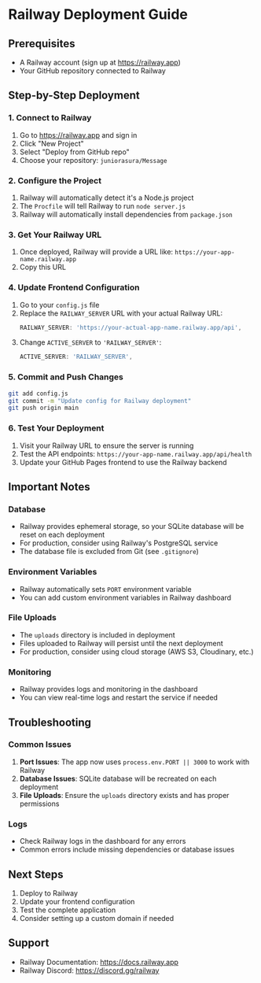 # Railway Deployment Guide

## Prerequisites
- A Railway account (sign up at https://railway.app)
- Your GitHub repository connected to Railway

## Step-by-Step Deployment

### 1. Connect to Railway
1. Go to https://railway.app and sign in
2. Click "New Project"
3. Select "Deploy from GitHub repo"
4. Choose your repository: `juniorasura/Message`

### 2. Configure the Project
1. Railway will automatically detect it's a Node.js project
2. The `Procfile` will tell Railway to run `node server.js`
3. Railway will automatically install dependencies from `package.json`

### 3. Get Your Railway URL
1. Once deployed, Railway will provide a URL like: `https://your-app-name.railway.app`
2. Copy this URL

### 4. Update Frontend Configuration
1. Go to your `config.js` file
2. Replace the `RAILWAY_SERVER` URL with your actual Railway URL:
   ```javascript
   RAILWAY_SERVER: 'https://your-actual-app-name.railway.app/api',
   ```
3. Change `ACTIVE_SERVER` to `'RAILWAY_SERVER'`:
   ```javascript
   ACTIVE_SERVER: 'RAILWAY_SERVER',
   ```

### 5. Commit and Push Changes
```bash
git add config.js
git commit -m "Update config for Railway deployment"
git push origin main
```

### 6. Test Your Deployment
1. Visit your Railway URL to ensure the server is running
2. Test the API endpoints: `https://your-app-name.railway.app/api/health`
3. Update your GitHub Pages frontend to use the Railway backend

## Important Notes

### Database
- Railway provides ephemeral storage, so your SQLite database will be reset on each deployment
- For production, consider using Railway's PostgreSQL service
- The database file is excluded from Git (see `.gitignore`)

### Environment Variables
- Railway automatically sets `PORT` environment variable
- You can add custom environment variables in Railway dashboard

### File Uploads
- The `uploads` directory is included in deployment
- Files uploaded to Railway will persist until the next deployment
- For production, consider using cloud storage (AWS S3, Cloudinary, etc.)

### Monitoring
- Railway provides logs and monitoring in the dashboard
- You can view real-time logs and restart the service if needed

## Troubleshooting

### Common Issues
1. **Port Issues**: The app now uses `process.env.PORT || 3000` to work with Railway
2. **Database Issues**: SQLite database will be recreated on each deployment
3. **File Uploads**: Ensure the `uploads` directory exists and has proper permissions

### Logs
- Check Railway logs in the dashboard for any errors
- Common errors include missing dependencies or database issues

## Next Steps
1. Deploy to Railway
2. Update your frontend configuration
3. Test the complete application
4. Consider setting up a custom domain if needed

## Support
- Railway Documentation: https://docs.railway.app
- Railway Discord: https://discord.gg/railway 
